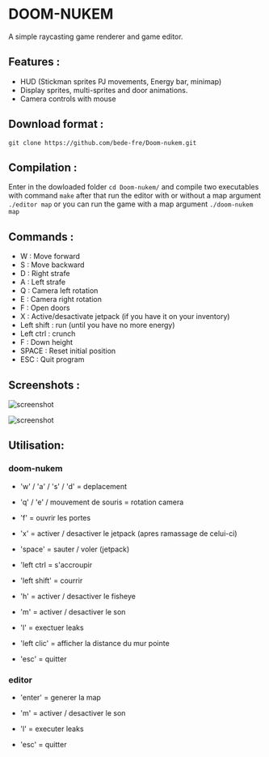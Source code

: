 # DOOM-NUKEM

A simple raycasting game renderer and game editor.

## Features :

* HUD (Stickman sprites PJ movements, Energy bar, minimap)
* Display sprites, multi-sprites and door animations.
* Camera controls with mouse

## Download format :

```git clone https://github.com/bede-fre/Doom-nukem.git```

## Compilation :

Enter in the dowloaded folder ```cd Doom-nukem/``` and compile two executables with command ```make``` after that run the editor with or without a map argument ```./editor map``` or you can run the game with a map argument ```./doom-nukem map```

## Commands :

- W : Move forward
- S : Move backward
- D : Right strafe
- A : Left strafe
- Q : Camera left rotation
- E : Camera right rotation
- F : Open doors
- X : Active/desactivate jetpack (if you have it on your inventory)
- Left shift : run (until you have no more energy)
- Left ctrl : crunch
- F : Down height
- SPACE : Reset initial position
- ESC : Quit program

## Screenshots :

![screenshot](/screens/screen.png?raw=true)

![screenshot](/screens/screen2.png?raw=true)


## Utilisation:

### doom-nukem

* 'w' / 'a' / 's' / 'd' = deplacement

* 'q' / 'e' / mouvement de souris = rotation camera

* 'f' = ouvrir les portes

* 'x' = activer / desactiver le jetpack (apres ramassage de celui-ci)

* 'space' = sauter / voler (jetpack)

* 'left ctrl = s'accroupir

* 'left shift' = courrir

* 'h' = activer / desactiver le fisheye

* 'm' = activer / desactiver le son

* 'l' = exectuer leaks

* 'left clic' = afficher la distance du mur pointe

* 'esc' = quitter

### editor

* 'enter' = generer la map

* 'm' = activer / desactiver le son

* 'l' = executer leaks

* 'esc' = quitter
